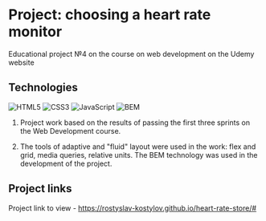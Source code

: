 # Project: choosing a heart rate monitor
Educational project №4 on the course on web development on the Udemy website
## Technologies
![HTML5](https://img.shields.io/badge/-HTML5-e34f26?logo=html5&logoColor=white)
![CSS3](https://img.shields.io/badge/-CSS3-1572b6?logo=css3&logoColor=white)
![JavaScript](https://img.shields.io/badge/-JavaScript-f7df1e?logo=javaScript&logoColor=black)
![BEM](https://img.shields.io/badge/-BEM-yellowgreen)

1. Project work based on the results of passing the first three sprints on the Web Development course.

2. The tools of adaptive and "fluid" layout were used in the work: flex and grid, media queries,
relative units. The BEM technology was used in the development of the project.

## Project links
Project link to view - https://rostyslav-kostylov.github.io/heart-rate-store/#
